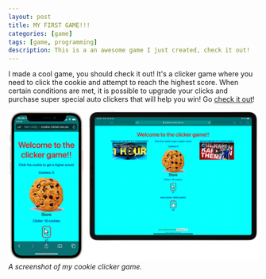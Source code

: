 ```yaml
---
layout: post
title: MY FIRST GAME!!!
categories: [game]
tags: [game, programming]
description: This is a an awesome game I just created, check it out!
---
```


I made a cool game, you should check it out! It's a clicker game where you need to click the cookie and attempt to reach the highest score. When certain conditions are met, it is possible to upgrade your clicks and purchase super special auto clickers that will help you win! Go [check it out](http://www.cookie-clicker.erruj.nl/)!

[![Screenshot](/assets/media/cookie-clicker-v1.jpg)](http://www.cookie-clicker.erruj.nl/)
_A screenshot of my cookie clicker game._
